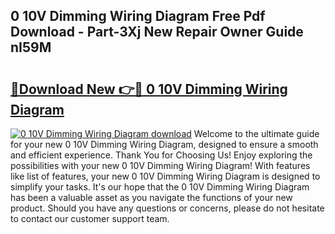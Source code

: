 ## 0 10V Dimming Wiring Diagram Free Pdf Download - Part-3Xj New Repair Owner Guide nI59M

# <h2><a href="http://dfrtpp.blite.top/?on=0+10V+Dimming+Wiring+Diagram">🔗Download New 👉🔴 0 10V Dimming Wiring Diagram</a></h2>

[![0 10V Dimming Wiring Diagram download](https://i.imgur.com/lujVjoI.png)](http://dfrtpp.blite.top/?on=0+10V+Dimming+Wiring+Diagram)
Welcome to the ultimate guide for your new 0 10V Dimming Wiring Diagram, designed to ensure a smooth and efficient experience. Thank You for Choosing Us! Enjoy exploring the possibilities with your new 0 10V Dimming Wiring Diagram! With features like list of features, your new 0 10V Dimming Wiring Diagram is designed to simplify your tasks. It's our hope that the 0 10V Dimming Wiring Diagram has been a valuable asset as you navigate the functions of your new product. Should you have any questions or concerns, please do not hesitate to contact our customer support team.
